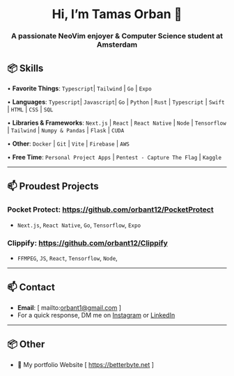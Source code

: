 <h1 align="center">Hi, I’m Tamas Orban 👋</h1>
<h3 align="center">A passionate NeoVim enjoyer & Computer Science student at Amsterdam

## 📦 Skills

• **Favorite Things**: `Typescript`| `Tailwind` | `Go` | `Expo` 
  
• **Languages**: `Typescript`| `Javascript`| `Go` | `Python` | `Rust` | `Typescript` | `Swift` | `HTML` | `CSS` | `SQL`

• **Libraries & Frameworks**: `Next.js` | `React` | `React Native` | `Node` | `Tensorflow` | `Tailwind` | `Numpy & Pandas` | `Flask` | `CUDA` 

• **Other**: `Docker` | `Git` | `Vite` | `Firebase` | `AWS`

• **Free Time**: `Personal Project Apps` | `Pentest - Capture The Flag` | `Kaggle`   

---

## 📫 Proudest Projects

### Pocket Protect: https://github.com/orbant12/PocketProtect
  - `Next.js`, `React Native`, `Go`, `Tensorflow`, `Expo`
    


### Clippify: https://github.com/orbant12/Clippify
  - `FFMPEG`, `JS`, `React`, `Tensorflow`, `Node`,


---

## 📫 Contact
- **Email**: [ mailto:orbant1@gmail.com ]
- For a quick response, DM me on [Instagram](https://www.instagram.com/mirayatech/) or [LinkedIn](https://www.linkedin.com/in/mirayaabrodi/)
  
---

## 📦 Other
- 📝 My portfolio Website [ https://betterbyte.net ]





